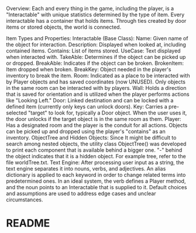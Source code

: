 Overview:
Each and every thing in the game, including the player, is a "Interactable" with unique statistics determined by the type of item. Every interactable has a container that holds items. Through ties created by door items or stored objects, the world is connected.

Item Types and Properties:
Interactable (Base Class):
Name: Given name of the object for interaction.
Description: Displayed when looked at, including contained items.
Contains: List of items stored.
UseCase: Text displayed when interacted with.
TakeAble: Determines if the object can be picked up or dropped.
BreakAble: Indicates if the object can be broken.
BrokenItem: Item dropped when broken.
BreakKey: Object needed in the player's inventory to break the item.
Room:
Indicated as a place to be interacted with by Player objects and has saved coordinates (now UNUSED). Only objects in the same room can be interacted with by players.
Wall:
Holds a direction that is saved for orientation and is utilized when the player performs actions like "Looking Left."
Door:
Linked destination and can be locked with a defined item (currently only keys can unlock doors).
Key:
Carries a pre-selected "target" to look for, typically a Door object. When the user uses it, the door unlocks if the target object is in the same room as them.
Player:
Has a designated room and the player is the conduit for all actions. Objects can be picked up and dropped using the player's "contains" as an inventory.
ObjectTree and Hidden Objects:
Since It might be difficult to search among nested objects, the utility class ObjectTree() was developed to print each component that is available behind a bigger one. "-" behind the object indicates that it is a hidden object.
For example tree, refer to the file worldTree.txt.
Text Engine:
After processing user input as a string, the text engine separates it into nouns, verbs, and adjectives. An alias dictionary is applied to each keyword in order to change related terms into predetermined ones. In an ideal system, the verb defines a Player method, and the noun points to an Interactable that is supplied to it. Default choices and assumptions are used to address edge cases and unclear circumstances.
# README
